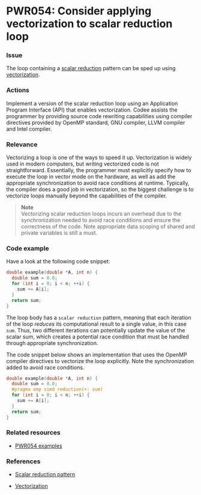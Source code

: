 # PWR054: Consider applying vectorization to scalar reduction loop

### Issue

The loop containing a
[scalar reduction](../../Glossary/Patterns-for-performance-optimization/Scalar-reduction.md)
pattern can be sped up using [vectorization](../../Glossary/Vectorization.md).

### Actions

Implement a version of the scalar reduction loop using an Application Program
Interface (API) that enables vectorization. Codee assists the programmer by
providing source code rewriting capabilities using compiler directives provided
by OpenMP standard, GNU compiler, LLVM compiler and Intel compiler.

### Relevance

Vectorizing a loop is one of the ways to speed it up. Vectorization is widely
used in modern computers, but writing vectorized code is not straightforward.
Essentially, the programmer must explicitly specify how to execute the loop in
vector mode on the hardware, as well as add the appropriate synchronization to
avoid race conditions at runtime. Typically, the compiler does a good job in
vectorization, so the biggest challenge is to vectorize loops manually beyond
the capabilities of the compiler.

>**Note**  
>Vectorizing scalar reduction loops incurs an overhead due to the
>synchronization needed to avoid race conditions and ensure the correctness of
>the code. Note appropriate data scoping of shared and private variables is
>still a must.

### Code example

Have a look at the following code snippet:

```c
double example(double *A, int n) {
  double sum = 0.0;
  for (int i = 0; i < n; ++i) {
    sum += A[i];
  }
  return sum;
}
```

The loop body has a `scalar reduction` pattern, meaning that each iteration of
the loop *reduces* its computational result to a single value, in this case
`sum`. Thus, two different iterations can potentially update the value of the
scalar sum, which creates a potential race condition that must be handled
through appropriate synchronization.

The code snippet below shows an implementation that uses the OpenMP compiler
directives to vectorize the loop explicitly. Note the synchronization added to
avoid race conditions.

```c
double example(double *A, int n) {
  double sum = 0.0;
  #pragma omp simd reduction(+: sum)
  for (int i = 0; i < n; ++i) {
    sum += A[i];
  }
  return sum;
}
```

### Related resources

* [PWR054 examples](../PWR054)

### References

* [Scalar reduction pattern](../../Glossary/Patterns-for-performance-optimization/Scalar-reduction.md)

* [Vectorization](../../Glossary/Vectorization.md)
